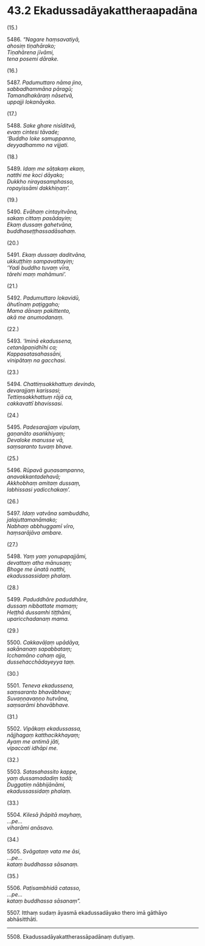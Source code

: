 

# 43.2 Ekadussadāyakattheraapadāna



(15.)

5486\. _“Nagare haṃsavatiyā,_  
_ahosiṃ tiṇahārako;_  
_Tiṇahārena jīvāmi,_  
_tena posemi dārake._  


(16.)

5487\. _Padumuttaro nāma jino,_  
_sabbadhammāna pāragū;_  
_Tamandhakāraṃ nāsetvā,_  
_uppajji lokanāyako._  


(17.)

5488\. _Sake ghare nisīditvā,_  
_evaṃ cintesi tāvade;_  
_‘Buddho loke samuppanno,_  
_deyyadhammo na vijjati._  


(18.)

5489\. _Idaṃ me sāṭakaṃ ekaṃ,_  
_natthi me koci dāyako;_  
_Dukkho nirayasamphasso,_  
_ropayissāmi dakkhiṇaṃ’._  


(19.)

5490\. _Evāhaṃ cintayitvāna,_  
_sakaṃ cittaṃ pasādayiṃ;_  
_Ekaṃ dussaṃ gahetvāna,_  
_buddhaseṭṭhassadāsahaṃ._  


(20.)

5491\. _Ekaṃ dussaṃ daditvāna,_  
_ukkuṭṭhiṃ sampavattayiṃ;_  
_‘Yadi buddho tuvaṃ vīra,_  
_tārehi maṃ mahāmuni’._  


(21.)

5492\. _Padumuttaro lokavidū,_  
_āhutīnaṃ paṭiggaho;_  
_Mama dānaṃ pakittento,_  
_akā me anumodanaṃ._  


(22.)

5493\. _‘Iminā ekadussena,_  
_cetanāpaṇidhīhi ca;_  
_Kappasatasahassāni,_  
_vinipātaṃ na gacchasi._  


(23.)

5494\. _Chattiṃsakkhattuṃ devindo,_  
_devarajjaṃ karissasi;_  
_Tettiṃsakkhattuṃ rājā ca,_  
_cakkavattī bhavissasi._  


(24.)

5495\. _Padesarajjaṃ vipulaṃ,_  
_gaṇanāto asaṅkhiyaṃ;_  
_Devaloke manusse vā,_  
_saṃsaranto tuvaṃ bhave._  


(25.)

5496\. _Rūpavā guṇasampanno,_  
_anavakkantadehavā;_  
_Akkhobhaṃ amitaṃ dussaṃ,_  
_labhissasi yadicchakaṃ’._  


(26.)

5497\. _Idaṃ vatvāna sambuddho,_  
_jalajuttamanāmako;_  
_Nabhaṃ abbhuggamī vīro,_  
_haṃsarājāva ambare._  


(27.)

5498\. _Yaṃ yaṃ yonupapajjāmi,_  
_devattaṃ atha mānusaṃ;_  
_Bhoge me ūnatā natthi,_  
_ekadussassidaṃ phalaṃ._  


(28.)

5499\. _Paduddhāre paduddhāre,_  
_dussaṃ nibbattate mamaṃ;_  
_Heṭṭhā dussamhi tiṭṭhāmi,_  
_uparicchadanaṃ mama._  


(29.)

5500\. _Cakkavāḷaṃ upādāya,_  
_sakānanaṃ sapabbataṃ;_  
_Icchamāno cahaṃ ajja,_  
_dussehacchādayeyya taṃ._  


(30.)

5501\. _Teneva ekadussena,_  
_saṃsaranto bhavābhave;_  
_Suvaṇṇavaṇṇo hutvāna,_  
_saṃsarāmi bhavābhave._  


(31.)

5502\. _Vipākaṃ ekadussassa,_  
_nājjhagaṃ katthacikkhayaṃ;_  
_Ayaṃ me antimā jāti,_  
_vipaccati idhāpi me._  


(32.)

5503\. _Satasahassito kappe,_  
_yaṃ dussamadadiṃ tadā;_  
_Duggatiṃ nābhijānāmi,_  
_ekadussassidaṃ phalaṃ._  


(33.)

5504\. _Kilesā jhāpitā mayhaṃ,_  
_…pe…_  
_viharāmi anāsavo._  


(34.)

5505\. _Svāgataṃ vata me āsi,_  
_…pe…_  
_kataṃ buddhassa sāsanaṃ._  


(35.)

5506\. _Paṭisambhidā catasso,_  
_…pe…_  
_kataṃ buddhassa sāsanaṃ”._  


5507\. Itthaṃ sudaṃ āyasmā ekadussadāyako thero imā gāthāyo abhāsitthāti.

---

5508\. Ekadussadāyakattherassāpadānaṃ dutiyaṃ.





